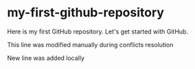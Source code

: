 # my-first-github-repository
Here is my first GitHub repository.  Let's get started with GitHub.

This line was modified manually during conflicts resolution

New line was added locally